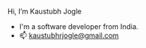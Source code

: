 Hi, I’m Kaustubh Jogle
- I'm a software developer from India.
- 📫 kaustubhrjogle@gmail.com

<!---
Kaustubhjogle/Kaustubhjogle is a ✨ special ✨ repository because its `README.md` (this file) appears on your GitHub profile.
You can click the Preview link to take a look at your changes.
--->
